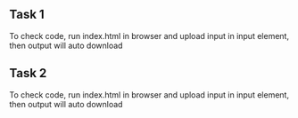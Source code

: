 ## Task 1
To check code, run index.html in browser and upload input in input element, then output will auto download

## Task 2
To check code, run index.html in browser and upload input in input element, then output will auto download


